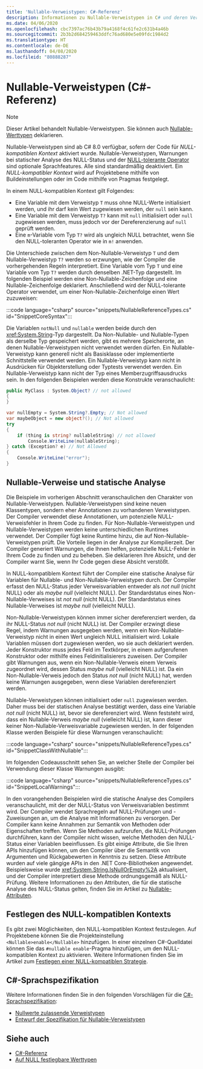 ```yaml
---
title: 'Nullable-Verweistypen: C#-Referenz'
description: Informationen zu Nullable-Verweistypen in C# und deren Verwendung
ms.date: 04/06/2020
ms.openlocfilehash: cbc7397ac76b43b79a4168f4c61fe2c631b4a46b
ms.sourcegitcommit: 2b3b2d684259463ddfc76ad680e5e09fdc1984d2
ms.translationtype: HT
ms.contentlocale: de-DE
ms.lasthandoff: 04/08/2020
ms.locfileid: "80888287"
---
```

# <a name="nullable-reference-types-c-reference"></a>Nullable-Verweistypen (C#-Referenz)

> [!NOTE]
> Dieser Artikel behandelt Nullable-Verweistypen. Sie können auch [Nullable-Werttypen](nullable-value-types.md) deklarieren.

Nullable-Verweistypen sind ab C# 8.0 verfügbar, sofern der Code für *NULL-kompatiblen Kontext* aktiviert wurde. Nullable-Verweistypen, Warnungen bei statischer Analyse des NULL-Status und der [NULL-tolerante Operator](../operators/null-forgiving.md) sind optionale Sprachfeatures. Alle sind standardmäßig deaktiviert. Ein *NULL-kompatibler Kontext* wird auf Projektebene mithilfe von Buildeinstellungen oder im Code mithilfe von Pragmas festgelegt.

 In einem NULL-kompatiblen Kontext gilt Folgendes:

- Eine Variable mit dem Verweistyp `T` muss ohne NULL-Werte initialisiert werden, und ihr darf kein Wert zugewiesen werden, der `null` sein kann.
- Eine Variable mit dem Verweistyp `T?` kann mit `null` initialisiert oder `null` zugewiesen werden, muss jedoch vor der Dereferenzierung auf `null` geprüft werden.
- Eine `m`-Variable vom Typ `T?` wird als ungleich NULL betrachtet, wenn Sie den NULL-toleranten Operator wie in `m!` anwenden.

Die Unterschiede zwischen dem Non-Nullable-Verweistyp `T` und dem Nullable-Verweistyp `T?` werden so erzwungen, wie der Compiler die vorhergehenden Regeln interpretiert. Eine Variable vom Typ `T` und eine Variable vom Typ `T?` werden durch denselben .NET-Typ dargestellt. Im folgenden Beispiel werden eine Non-Nullable-Zeichenfolge und eine Nullable-Zeichenfolge deklariert. Anschließend wird der NULL-tolerante Operator verwendet, um einer Non-Nullable-Zeichenfolge einen Wert zuzuweisen:

:::code language="csharp" source="snippets/NullableReferenceTypes.cs" id="SnippetCoreSyntax":::

Die Variablen `notNull` und `nullable` werden beide durch den <xref:System.String>-Typ dargestellt. Da Non-Nullable- und Nullable-Typen als derselbe Typ gespeichert werden, gibt es mehrere Speicherorte, an denen Nullable-Verweistypen nicht verwendet werden dürfen. Ein Nullable-Verweistyp kann generell nicht als Basisklasse oder implementierte Schnittstelle verwendet werden. Ein Nullable-Verweistyp kann nicht in Ausdrücken für Objekterstellung oder Typtests verwendet werden. Ein Nullable-Verweistyp kann nicht der Typ eines Memberzugriffsausdrucks sein. In den folgenden Beispielen werden diese Konstrukte veranschaulicht:

```csharp
public MyClass : System.Object? // not allowed
{
}

var nullEmpty = System.String?.Empty; // Not allowed
var maybeObject = new object?(); // Not allowed
try
{
    if (thing is string? nullableString) // not allowed
        Console.WriteLine(nullableString);
} catch (Exception? e) // Not Allowed
{
    Console.WriteLine("error");
}
```

## <a name="nullable-references-and-static-analysis"></a>Nullable-Verweise und statische Analyse

Die Beispiele im vorherigen Abschnitt veranschaulichen den Charakter von Nullable-Verweistypen. Nullable-Verweistypen sind keine neuen Klassentypen, sondern eher Annotationen zu vorhandenen Verweistypen. Der Compiler verwendet diese Annotationen, um potenzielle NULL-Verweisfehler in Ihrem Code zu finden. Für Non-Nullable-Verweistypen und Nullable-Verweistypen werden keine unterschiedlichen Runtimes verwendet. Der Compiler fügt keine Runtime hinzu, die auf Non-Nullable-Verweistypen prüft. Die Vorteile liegen in der Analyse zur Kompilierzeit. Der Compiler generiert Warnungen, die Ihnen helfen, potenzielle NULL-Fehler in Ihrem Code zu finden und zu beheben. Sie deklarieren Ihre Absicht, und der Compiler warnt Sie, wenn Ihr Code gegen diese Absicht verstößt.

In NULL-kompatiblem Kontext führt der Compiler eine statische Analyse für Variablen für Nullable- und Non-Nullable-Verweistypen durch. Der Compiler erfasst den NULL-Status jeder Verweisvariablen entweder als *not null* (nicht NULL) oder als *maybe null* (vielleicht NULL). Der Standardstatus eines Non-Nullable-Verweises ist *not null* (nicht NULL). Der Standardstatus eines Nullable-Verweises ist *maybe null* (vielleicht NULL).

Non-Nullable-Verweistypen können immer sicher dereferenziert werden, da ihr NULL-Status *not null* (nicht NULL) ist. Der Compiler erzwingt diese Regel, indem Warnungen ausgegeben werden, wenn ein Non-Nullable-Verweistyp nicht in einen Wert ungleich NULL initialisiert wird. Lokale Variablen müssen dort zugewiesen werden, wo sie auch deklariert werden. Jeder Konstruktor muss jedes Feld im Textkörper, in einem aufgerufenen Konstruktor oder mithilfe eines Feldinitialisierers zuweisen. Der Compiler gibt Warnungen aus, wenn ein Non-Nullable-Verweis einem Verweis zugeordnet wird, dessen Status *maybe null* (vielleicht NULL) ist. Da ein Non-Nullable-Verweis jedoch den Status *not null* (nicht NULL) hat, werden keine Warnungen ausgegeben, wenn diese Variablen dereferenziert werden.

Nullable-Verweistypen können initialisiert oder `null` zugewiesen werden. Daher muss bei der statischen Analyse bestätigt werden, dass eine Variable *not null* (nicht NULL) ist, bevor sie dereferenziert wird. Wenn feststeht wird, dass ein Nullable-Verweis *maybe null* (vielleicht NULL) ist, kann dieser keiner Non-Nullable-Verweisvariable zugewiesen werden. In der folgenden Klasse werden Beispiele für diese Warnungen veranschaulicht:

:::code language="csharp" source="snippets/NullableReferenceTypes.cs" id="SnippetClassWithNullable":::

Im folgenden Codeausschnitt sehen Sie, an welcher Stelle der Compiler bei Verwendung dieser Klasse Warnungen ausgibt:

:::code language="csharp" source="snippets/NullableReferenceTypes.cs" id="SnippetLocalWarnings":::

In den vorangehenden Beispielen wird die statische Analyse des Compilers veranschaulicht, mit der der NULL-Status von Verweisvariablen bestimmt wird. Der Compiler wendet Sprachregeln auf NULL-Prüfungen und -Zuweisungen an, um die Analyse mit Informationen zu versorgen.  Der Compiler kann keine Annahmen zur Semantik von Methoden oder Eigenschaften treffen. Wenn Sie Methoden aufzurufen, die NULL-Prüfungen durchführen, kann der Compiler nicht wissen, welche Methoden den NULL-Status einer Variablen beeinflussen. Es gibt einige Attribute, die Sie Ihren APIs hinzufügen können, um den Compiler über die Semantik von Argumenten und Rückgabewerten in Kenntnis zu setzen. Diese Attribute wurden auf viele gängige APIs in den .NET Core-Bibliotheken angewendet. Beispielsweise wurde <xref:System.String.IsNullOrEmpty%2A> aktualisiert, und der Compiler interpretiert diese Methode ordnungsgemäß als NULL-Prüfung. Weitere Informationen zu den Attributen, die für die statische Analyse des NULL-Status gelten, finden Sie im Artikel zu [Nullable-Attributen](../../nullable-attributes.md).

## <a name="setting-the-nullable-context"></a>Festlegen des NULL-kompatiblen Kontexts

Es gibt zwei Möglichkeiten, den NULL-kompatiblen Kontext festzulegen. Auf Projektebene können Sie die Projekteinstellung `<Nullable>enable</Nullable>` hinzufügen. In einer einzelnen C#-Quelldatei können Sie das `#nullable enable`-Pragma hinzufügen, um den NULL-kompatiblen Kontext zu aktivieren. Weitere Informationen finden Sie im Artikel zum [Festlegen einer NULL-kompatiblen Strategie](../../nullable-attributes.md).

## <a name="c-language-specification"></a>C#-Sprachspezifikation

Weitere Informationen finden Sie in den folgenden Vorschlägen für die [C#-Sprachspezifikation](~/_csharplang/spec/introduction.md):

- [Nullwerte zulassende Verweistypen](~/_csharplang/proposals/csharp-8.0/nullable-reference-types.md)
- [Entwurf der Spezifikation für Nullable-Verweistypen](~/_csharplang/proposals/csharp-8.0/nullable-reference-types-specification.md)

## <a name="see-also"></a>Siehe auch

- [C#-Referenz](../index.md)
- [Auf NULL festlegbare Werttypen](nullable-value-types.md)
